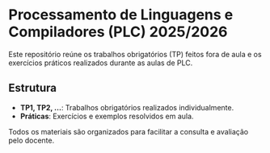 # Processamento de Linguagens e Compiladores (PLC) 2025/2026

Este repositório reúne os trabalhos obrigatórios (TP) feitos fora de aula e os exercícios práticos realizados durante as aulas de PLC.

## Estrutura
- **TP1, TP2, ...**: Trabalhos obrigatórios realizados individualmente.
- **Práticas**: Exercícios e exemplos resolvidos em aula.

Todos os materiais são organizados para facilitar a consulta e avaliação pelo docente.

